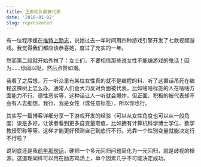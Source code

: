 ```yaml
---
title: 正面和负面被代表
date: '2018-01-02'
slug: represented
---
```


有一位程序媛[在推特上励志](https://twitter.com/ashleygodbold/status/948088087686668288)，说她过去一年时间用四种游戏引擎开发了七款视频游戏。我觉得我们都应该恭喜她，度过了充实的一年。

然而第二段就开始外推了：女士们，不要相信那些说女性不能编游戏的鬼话！因为……你阔以哒。然后点赞如潮。

我看了之后想，万一听众里有某位女性真的就不是编程的料、听了这番话吊死在编程这棵树上怎么办。通常人们会大力反对负面被代表，比如啥啥标签的人在啥啥方面能力不行、德性恶劣等，这种话让人一听就会爆炸，但正面、积极的被代表却不会有人去细想。我行、我是女性（或任意标签），所以你也行。

其实写一篇博客详细分享一下游戏开发的经验（可以从女性角度也可以从一般角度）该是多好，让读者看到更多自变量取值，比如拥有计算机科学博士学位、数学教授职称等等，这样才能更好预测自己到底行不行。光靠一个性别变量就能决定行不行啦？

说到底还是我[前年那句话](/cn/2016/12/r-activism/)，硬把一个多元回归问题简化为一元回归，就是歧视的根源。这道理同样可以用在励志鸡汤上，单个因素几乎不可能决定成功。
